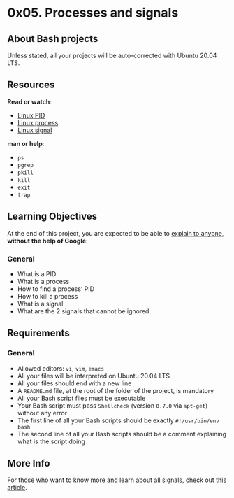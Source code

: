 
# 0x05. Processes and signals
## About  Bash  projects

Unless stated, all your projects will be auto-corrected with Ubuntu 20.04 LTS.

## Resources

**Read or watch**:

-   [Linux PID](https://intranet.hbtn.io/rltoken/FcpEdqz8hau7eEB0Pi8Ong "Linux PID")
-   [Linux process](https://intranet.hbtn.io/rltoken/hX_t2YK0erLPbdTq0-uKwQ "Linux process")
-   [Linux signal](https://intranet.hbtn.io/rltoken/SojW4zvL8j1yaoa7_NM6rA "Linux signal")

**man or help**:

-   `ps`
-   `pgrep`
-   `pkill`
-   `kill`
-   `exit`
-   `trap`

## Learning Objectives

At the end of this project, you are expected to be able to  [explain to anyone](https://intranet.hbtn.io/rltoken/lg0QA0Ewi3RfiD5UUUNUXw "explain to anyone"),  **without the help of Google**:

### General

-   What is a PID
-   What is a process
-   How to find a process’ PID
-   How to kill a process
-   What is a signal
-   What are the 2 signals that cannot be ignored

## Requirements

### General

-   Allowed editors:  `vi`,  `vim`,  `emacs`
-   All your files will be interpreted on Ubuntu 20.04 LTS
-   All your files should end with a new line
-   A  `README.md`  file, at the root of the folder of the project, is mandatory
-   All your Bash script files must be executable
-   Your Bash script must pass  `Shellcheck`  (version  `0.7.0`  via  `apt-get`) without any error
-   The first line of all your Bash scripts should be exactly  `#!/usr/bin/env bash`
-   The second line of all your Bash scripts should be a comment explaining what is the script doing

## More Info

For those who want to know more and learn about all signals, check out  [this article](https://intranet.hbtn.io/rltoken/yhnvsg_MvXuhE84jKTeXkQ "this article").
